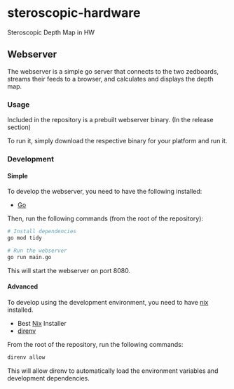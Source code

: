 # steroscopic-hardware

Steroscopic Depth Map in HW

## Webserver

The webserver is a simple go server that connects to the two zedboards, streams their feeds to a browser, and calculates and displays the depth map.

### Usage

Included in the repository is a prebuilt webserver binary. (In the release section)

To run it, simply download the respective binary for your platform and run it.

### Development

#### Simple

To develop the webserver, you need to have the following installed:

- [Go](https://go.dev/doc/install)

Then, run the following commands (from the root of the repository):

```bash
# Install dependencies
go mod tidy

# Run the webserver
go run main.go
```

This will start the webserver on port 8080.

#### Advanced

To develop using the development environment, you need to have [nix](https://nixos.org/download.html) installed.

- Best [Nix](https://docs.determinate.systems/) Installer
- [direnv](https://direnv.net/docs/installation.html)

From the root of the repository, run the following commands:

```bash
direnv allow
```

This will allow direnv to automatically load the environment variables and development dependencies.
